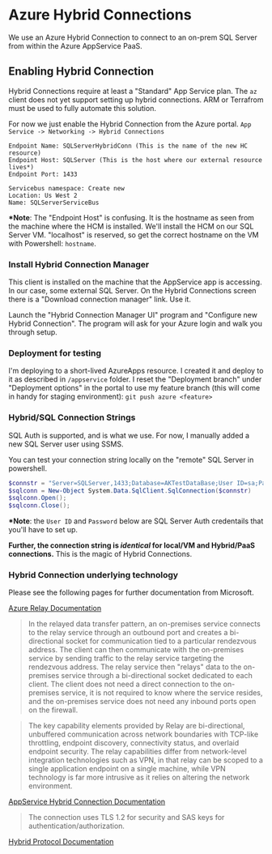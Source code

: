 # Azure Hybrid Connections

We use an Azure Hybrid Connection to connect to an on-prem SQL Server from within the Azure AppService PaaS.

## Enabling Hybrid Connection

Hybrid Connections require at least a "Standard" App Service plan.
The `az` client does not yet support setting up hybrid connections.  ARM or Terrafrom must be used to fully automate this solution.

For now we just enable the Hybrid Connection from the Azure portal.  `App Service -> Networking -> Hybrid Connections`

```
Endpoint Name: SQLServerHybridConn (This is the name of the new HC resource)
Endpoint Host: SQLServer (This is the host where our external resource lives*)
Endpoint Port: 1433

Servicebus namespace: Create new
Location: Us West 2
Name: SQLServerServiceBus
```

**\*Note**: The "Endpoint Host" is confusing. It is the hostname as seen from the machine where the HCM is installed. We'll install the HCM on our SQL Server VM.  "localhost" is reserved, so get the correct hostname on the VM with Powershell: `hostname`.

### Install Hybrid Connection Manager

This client is installed on the machine that the AppService app is accessing. In our case, some external SQL Server.
On the Hybrid Connections screen there is a "Download connection manager" link. Use it.

Launch the "Hybrid Connection Manager UI" program and "Configure new Hybrid Connection". The program will ask for your Azure login and walk you through setup.

### Deployment for testing

I'm deploying to a short-lived AzureApps resource. I created it and deploy to it as described in `/appservice` folder.
I reset the "Deployment branch" under "Deployment options" in the portal to use my feature branch (this will come in handy for staging environment):  `git push azure <feature>`

### Hybrid/SQL Connection Strings

SQL Auth is supported, and is what we use. For now, I manually added a new SQL Server user using SSMS.

You can test your connection string locally on the "remote" SQL Server in powershell.

```ps1
$connstr = "Server=SQLServer,1433;Database=AKTestDataBase;User ID=sa;Password=<changeme>"
$sqlconn = New-Object System.Data.SqlClient.SqlConnection($connstr) 
$sqlconn.Open();
$sqlconn.Close();
```
**\*Note**: the `User ID` and `Password` below are SQL Server Auth credentails that you'll have to set up. 

**Further, the connection string is _identical_ for local/VM and Hybrid/PaaS connections.** This is the magic of Hybrid Connections.

### Hybrid Connection underlying technology

Please see the following pages for further documentation from Microsoft.

 [Azure Relay Documentation](https://docs.microsoft.com/en-us/azure/service-bus-relay/relay-what-is-it)
> In the relayed data transfer pattern, an on-premises service connects to the relay service through an outbound port and creates a bi-directional socket for communication tied to a particular rendezvous address. The client can then communicate with the on-premises service by sending traffic to the relay service targeting the rendezvous address. The relay service then "relays" data to the on-premises service through a bi-directional socket dedicated to each client. The client does not need a direct connection to the on-premises service, it is not required to know where the service resides, and the on-premises service does not need any inbound ports open on the firewall.

> The key capability elements provided by Relay are bi-directional, unbuffered communication across network boundaries with TCP-like throttling, endpoint discovery, connectivity status, and overlaid endpoint security. The relay capabilities differ from network-level integration technologies such as VPN, in that relay can be scoped to a single application endpoint on a single machine, while VPN technology is far more intrusive as it relies on altering the network environment.

[AppService Hybrid Connection Documentation](https://docs.microsoft.com/en-us/azure/app-service/app-service-hybrid-connections)
> The connection uses TLS 1.2 for security and SAS keys for authentication/authorization.

[Hybrid Protocol Documentation](https://docs.microsoft.com/en-us/azure/service-bus-relay/relay-hybrid-connections-protocol)